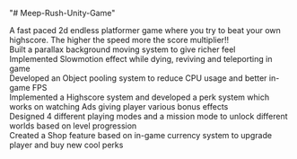 "# Meep-Rush-Unity-Game"

A fast paced 2d endless platformer game where you try to beat your own highscore. The higher the speed more the score multiplier!!  
Built a parallax background moving system to give richer feel  
Implemented Slowmotion effect while dying, reviving and teleporting in game  
Developed an Object pooling system to reduce CPU usage and better in-game FPS  
Implemented a Highscore system and developed a perk system which works on watching Ads giving player various bonus effects  
Designed 4 different playing modes and a mission mode to unlock different worlds based on level progression  
Created a Shop feature based on in-game currency system to upgrade player and buy new cool perks  
